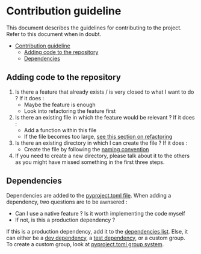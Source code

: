 # Contribution guideline

This document describes the guidelines for contributing to the project. Refer to this document when in doubt.

- [Contribution guideline](#contribution-guideline)
  - [Adding code to the repository](#adding-code-to-the-repository)
  - [Dependencies](#dependencies)

## Adding code to the repository

1. Is there a feature that already exists / is very closed to what I want to do ? If it does :
   - Maybe the feature is enough
   - Look into refactoring the feature first
2. Is there an existing file in which the feature would be relevant ? If it does :
   - Add a function within this file
   - If the file becomes too large, [see this section on refactoring](/documentation/project_refactoring.md#how-to-refactor) 
3. Is there an existing directory in which I can create the file ? If it does :
   - Create the file by following the [naming convention](/documentation/best_practices.md#modules)
4. If you need to create a new directory, please talk about it to the others as you might have missed something in the first three steps.

## Dependencies

Dependencies are added to the [pyproject.toml file](/pyproject.toml). When adding a dependency, two questions are to be awnsered :
- Can I use a native feature ? Is it worth implementing the code myself
- If not, is this a production dependency ?

If this is a production dependency, add it to the [dependencies list](/pyproject.toml#L22). Else, it can either be a [dev dependency](/pyproject.toml#L29), a [test dependency](/pyproject.toml#L33), or a custom group.  
To create a custom group, look at [pyproject.toml group system](https://packaging.python.org/en/latest/specifications/dependency-groups/).

